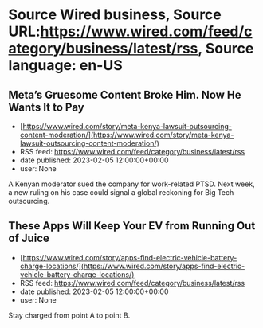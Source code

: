 # Source Wired business, Source URL:https://www.wired.com/feed/category/business/latest/rss, Source language: en-US

## Meta’s Gruesome Content Broke Him. Now He Wants It to Pay
 - [https://www.wired.com/story/meta-kenya-lawsuit-outsourcing-content-moderation/](https://www.wired.com/story/meta-kenya-lawsuit-outsourcing-content-moderation/)
 - RSS feed: https://www.wired.com/feed/category/business/latest/rss
 - date published: 2023-02-05 12:00:00+00:00
 - user: None

A Kenyan moderator sued the company for work-related PTSD. Next week, a new ruling on his case could signal a global reckoning for Big Tech outsourcing.

## These Apps Will Keep Your EV from Running Out of Juice
 - [https://www.wired.com/story/apps-find-electric-vehicle-battery-charge-locations/](https://www.wired.com/story/apps-find-electric-vehicle-battery-charge-locations/)
 - RSS feed: https://www.wired.com/feed/category/business/latest/rss
 - date published: 2023-02-05 12:00:00+00:00
 - user: None

Stay charged from point A to point B.
